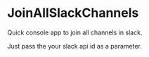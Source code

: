 # JoinAllSlackChannels

Quick console app to join all channels in slack.

Just pass the your slack api id as a parameter.
